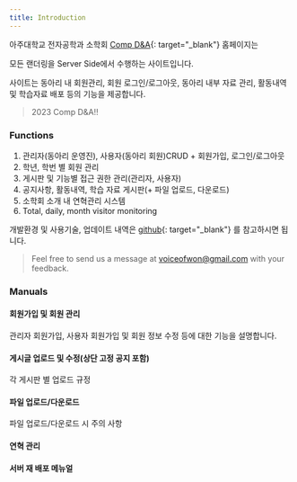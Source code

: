 ```yaml
---
title: Introduction
---
```

아주대학교 전자공학과 소학회 [Comp D&A](http://www.ajoucomp.com){: target="_blank"} 홈페이지는

모든 랜더링을 Server Side에서 수행하는 사이트입니다.

사이트는 동아리 내 회원관리, 회원 로그인/로그아웃, 동아리 내부 자료 관리, 활동내역 및 학습자료 배포 등의 기능을 제공합니다.&nbsp;

> 2023 Comp D&A!!&nbsp;

### Functions

1. 관리자(동아리 운영진), 사용자(동아리 회원)CRUD + 회원가입, 로그인/로그아웃
2. 학년, 학번 별 회원 관리
3. 게시판 및 기능별 접근 권한 관리(관리자, 사용자)
4. 공지사항, 활동내역, 학습 자료 게시판(+ 파일 업로드, 다운로드)
5. 소학회 소개 내 연혁관리 시스템
6. Total, daily, month visitor monitoring

개발환경 및 사용기술, 업데이트 내역은 [github](https://github.com/voiceofwon/Compage){: target="_blank"} 를 참고하시면 됩니다.

> Feel free to send us a message at [voiceofwon@gmail.com](mailto:voiceofwon@gmail.com)&nbsp;with your feedback.

### Manuals



#### 회원가입 및 회원 관리

관리자 회원가입, 사용자 회원가입 및 회원 정보 수정 등에 대한 기능을 설명합니다.

#### 게시글 업로드 및 수정(상단 고정 공지 포함)

각 게시판 별 업로드 규정

#### 파일 업로드/다운로드

파일 업로드/다운로드 시 주의 사항

#### 연혁 관리



#### 서버 재 배포 메뉴얼